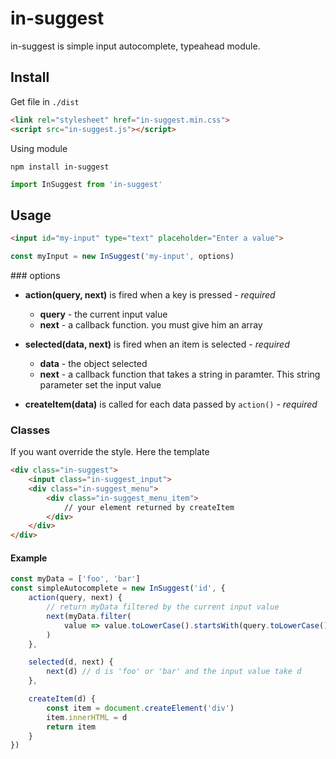 in-suggest
=================

in-suggest is simple input autocomplete, typeahead module.

Install
-------
Get file in `./dist`
```html
<link rel="stylesheet" href="in-suggest.min.css">
<script src="in-suggest.js"></script>
```

Using module
```
npm install in-suggest
```
```js
import InSuggest from 'in-suggest'
```

Usage
------
```html
<input id="my-input" type="text" placeholder="Enter a value">
```
```js
const myInput = new InSuggest('my-input', options)
```

### options

- __action(query, next)__ is fired when a key is pressed - _required_
    - __query__ - the current input value
    - __next__ - a callback function. you must give him an array

- __selected(data, next)__ is fired when an item is selected - _required_
    - __data__ - the object selected
    - __next__ - a callback function that takes a string in paramter. This string parameter set the input value

- __createItem(data)__ is called for each data passed by `action()` - _required_

### Classes
If you want override the style. Here the template
```html
<div class="in-suggest">
    <input class="in-suggest_input">
    <div class="in-suggest_menu">
        <div class="in-suggest_menu_item">
            // your element returned by createItem
        </div>
    </div>
</div>
```

#### Example
```js
const myData = ['foo', 'bar']
const simpleAutocomplete = new InSuggest('id', {
    action(query, next) {
        // return myData filtered by the current input value
        next(myData.filter(
            value => value.toLowerCase().startsWith(query.toLowerCase()))
        )
    },

    selected(d, next) {
        next(d) // d is 'foo' or 'bar' and the input value take d
    },

    createItem(d) {
        const item = document.createElement('div')
        item.innerHTML = d
        return item
    }
})
```
